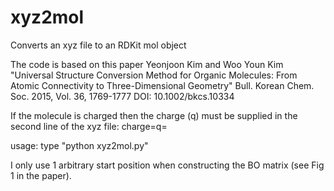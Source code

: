 # xyz2mol
Converts an xyz file to an RDKit mol object

The code is  based on this paper Yeonjoon Kim and Woo Youn Kim "Universal Structure Conversion Method for Organic Molecules: From Atomic Connectivity to Three-Dimensional Geometry" Bull. Korean Chem. Soc. 2015, Vol. 36, 1769-1777 DOI: 10.1002/bkcs.10334

If the molecule is charged then the charge (q) must be supplied in the second line of the xyz file: charge=q= 

usage: type "python xyz2mol.py"

I only use 1 arbitrary start position when constructing the BO matrix (see Fig 1 in the paper).
